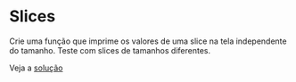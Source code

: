 # Slices

Crie uma função que imprime os valores de uma slice na tela independente do
tamanho. Teste com slices de tamanhos diferentes.

Veja a [solução](./solucoes/10-slices.go)
